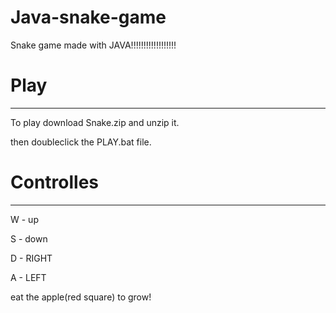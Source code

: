 # Java-snake-game
Snake game made with JAVA!!!!!!!!!!!!!!!!!!

# Play 
___
To play download Snake.zip and unzip it.

then doubleclick the PLAY.bat file.

# Controlles
***

   W - up
   
   S - down
   
   D - RIGHT
   
   A - LEFT
   
   eat the apple(red square) to grow!
